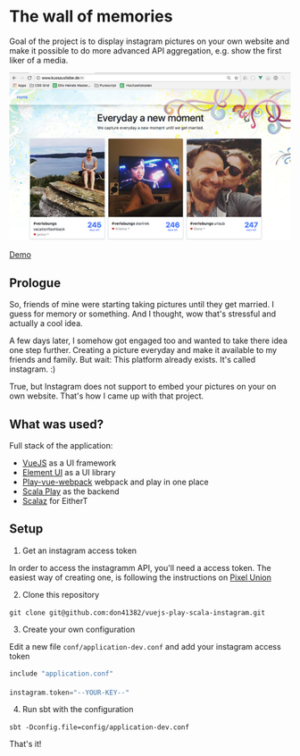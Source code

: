 # The wall of memories

Goal of the project is to display instagram pictures on your own website and make it possible to do more advanced API aggregation, e.g. show the first liker of a media.

<p align="center">
<img src="doc/example.jpg">
</p>

[Demo](www.kussausliebe.de)
## Prologue

So, friends of mine were starting taking pictures until they get married. I guess for memory or something. And I thought, wow that's stressful and actually a cool idea.

A few days later, I somehow got engaged too and wanted to take there idea one step further. Creating a picture everyday and make it available to my friends and family. But wait: This platform already exists. It's called instagram. :)

True, but Instagram does not support to embed your pictures on your on own website. That's how I came up with that project.

## What was used?

Full stack of the application:

- [VueJS](vuejs.org) as a UI framework
- [Element UI](https://github.com/ElemeFE/element) as a UI library
- [Play-vue-webpack](https://github.com/gbogard/play-vue-webpack) webpack and play in one place
- [Scala Play](https://www.playframework.com/) as the backend
- [Scalaz](https://github.com/scalaz/scalaz) for EitherT

## Setup

1. Get an instagram access token

In order to access the instagramm API, you'll need a access token. The easiest way of creating one, is following the instructions on [Pixel Union](http://instagram.pixelunion.net/)

2. Clone this repository

```git clone git@github.com:don41382/vuejs-play-scala-instagram.git```

3. Create your own configuration

Edit a new file `conf/application-dev.conf` and add your instagram access token

```scala
include "application.conf"

instagram.token="--YOUR-KEY--"
```

4. Run sbt with the configuration

```sbt -Dconfig.file=config/application-dev.conf```

That's it!
